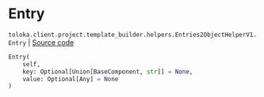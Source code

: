 # Entry
`toloka.client.project.template_builder.helpers.Entries2ObjectHelperV1.Entry` | [Source code](https://github.com/Toloka/toloka-kit/blob/v1.1.1/src/client/project/template_builder/helpers.py#L65)

```python
Entry(
    self,
    key: Optional[Union[BaseComponent, str]] = None,
    value: Optional[Any] = None
)
```


